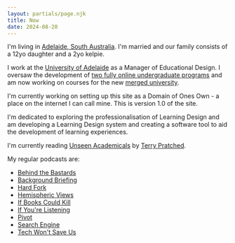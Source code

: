 ```yaml
---
layout: partials/page.njk
title: Now
date: 2024-08-20 
---
```


I'm living in [Adelaide, South Australia](https://duckduckgo.com/?q=adelaide&ia=web&iaxm=about). I'm married and our family consists of a 12yo daughter and a 2yo kelpie. 

I work at the [University of Adelaide](https://www.adelaide.edu.au/) as a Manager of Educational Design. I oversaw the development of [two fully online undergraduate programs](https://www.open.edu.au/universities/the-university-of-adelaide) and am now working on courses for the new [merged university](https://adelaideuni.edu.au/).

I'm currently working on setting up this site as a Domain of Ones Own - a place on the internet I can call mine. This is version 1.0 of the site.

I'm dedicated to exploring the professionalisation of Learning Design and am developing a Learning Design system and creating a software tool to aid the development of learning experiences.

I'm currently reading [Unseen Academicals](https://en.wikipedia.org/wiki/Unseen_Academicals) by [Terry Pratched](https://en.wikipedia.org/wiki/Terry_Pratchett). 

My regular podcasts are:
- [Behind the Bastards](https://pod.link/1373812661)
- [Background Briefing](https://pod.link/73330306)
- [Hard Fork](https://pod.link/1528594034)
- [Hemispheric Views](https://pod.link/1528461547)
- [If Books Could Kill](https://pod.link/1651876897)
- [If You're Listening](https://pod.link/1381291342)
- [Pivot](https://pod.link/pivot)
- [Search Engine](https://pod.link/1614253637)
- [Tech Won't Save Us](https://pod.link/1507621076)
